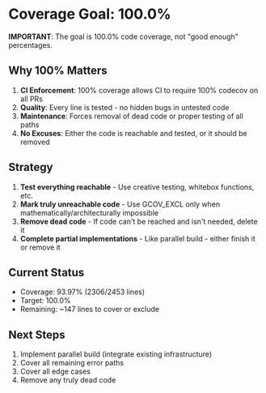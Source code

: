 # Coverage Goal: 100.0%

**IMPORTANT**: The goal is 100.0% code coverage, not "good enough" percentages.

## Why 100% Matters

1. **CI Enforcement**: 100% coverage allows CI to require 100% codecov on all PRs
2. **Quality**: Every line is tested - no hidden bugs in untested code
3. **Maintenance**: Forces removal of dead code or proper testing of all paths
4. **No Excuses**: Either the code is reachable and tested, or it should be removed

## Strategy

1. **Test everything reachable** - Use creative testing, whitebox functions, etc.
2. **Mark truly unreachable code** - Use GCOV_EXCL only when mathematically/architecturally impossible
3. **Remove dead code** - If code can't be reached and isn't needed, delete it
4. **Complete partial implementations** - Like parallel build - either finish it or remove it

## Current Status

- Coverage: 93.97% (2306/2453 lines)
- Target: 100.0%
- Remaining: ~147 lines to cover or exclude

## Next Steps

1. Implement parallel build (integrate existing infrastructure)
2. Cover all remaining error paths
3. Cover all edge cases
4. Remove any truly dead code
